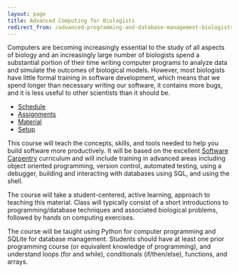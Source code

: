 ```yaml
---
layout: page
title: Advanced Computing for Biologists
redirect_from: /advanced-programming-and-database-management-biologists/
---
```

Computers are becoming increasingly essential to the study of
all aspects of biology and an increasingly large number of biologists spend a
substantial portion of their time writing computer programs to analyze data and
simulate the outcomes of biological models.  However, most biologists have
little formal training in software development, which means that we spend longer
than necessary writing our software, it contains more bugs, and it is less
useful to other scientists than it should be. 

* [Schedule](/syllabus/advanced-schedule)
* [Assignments](/assignments)
* [Material](/material/advanced-material)
* [Setup](/computer-setup)

This course will teach the
concepts, skills, and tools needed to help you build software more productively.
It will be based on the excellent
[Software Carpentry](http://software-carpentry.org/) curriculum and will include
training in advanced areas including object oriented programming, version
control, automated testing, using a debugger, building and interacting with
databases using SQL, and using the shell. 

The course will take a
student-centered, active learning, approach to teaching this material. Class
will typically consist of a short introductions to programming/database
techniques and associated biological problems, followed by hands on computing
exercises. 

The course will be taught using Python for computer programming and
SQLite for database management. Students should have at least one prior
programming course (or equivalent knowledge of programming), and understand
loops (for and while), conditionals (if/then/else), functions, and arrays.
